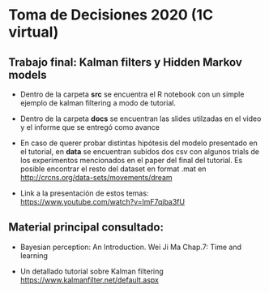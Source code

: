 # Toma de Decisiones 2020 (1C virtual)

## Trabajo final: Kalman filters y Hidden Markov models

* Dentro de la carpeta **src** se encuentra el R notebook con un simple ejemplo de kalman filtering a modo de tutorial. 

* Dentro de la carpeta **docs** se encuentran las slides utilzadas en el video y el informe que se entregó como avance

* En caso de querer probar distintas hipótesis del modelo presentado en el tutorial, en **data** se encuentran subidos dos csv con algunos trials de los experimentos mencionados en el paper del final del tutorial. Es posible encontrar el resto del dataset en format .mat en http://crcns.org/data-sets/movements/dream

* Link a la presentación de estos temas: https://www.youtube.com/watch?v=lmF7qjba3fU

## Material principal consultado:

* Bayesian perception: An Introduction. Wei Ji Ma Chap.7: Time and learning

* Un detallado tutorial sobre Kalman filtering https://www.kalmanfilter.net/default.aspx
